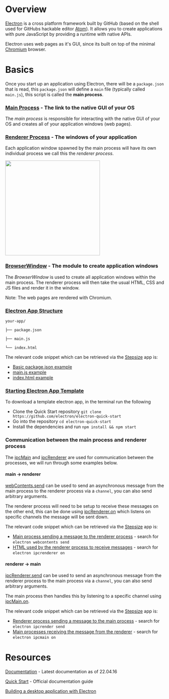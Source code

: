 # Overview

[Electron](http://electron.atom.io) is a cross platform framework built by GitHub (based on the shell used for GitHubs hackable editor [Atom](https://atom.io)). It allows you to create applications with pure JavaScript by providing a runtime with native APIs.

Electron uses web pages as it's GUI, since its built on top of the minimal [Chromium](https://www.chromium.org/Home) browser.

# Basics

Once you start up an application using Electron, there will be a `package.json` that is read, this `package.json` will define a `main` file (typically called `main.js`), this script is called the **main process**.  

### [Main Process](http://electron.atom.io/docs/latest/tutorial/quick-start/#main-process) - The link to the native GUI of your OS
The *main process* is responsible for interacting with the native GUI of your OS and creates all of your application windows (web pages).

### [Renderer Process](http://electron.atom.io/docs/latest/tutorial/quick-start/#renderer-process) - The windows of your application
Each application window spawned by the main process will have its own individual process we call this the *renderer process*.

<img src="https://cdn-images-1.medium.com/max/800/1*EJETq7XOPz5RVY5IfF6NIg@2x.png" style="width: 300px;"/>

### [BrowserWindow](http://electron.atom.io/docs/v0.37.7/api/browser-window/) - The module to create application windows
The *BrowserWindow* is used to create all application windows within the main process. The renderer process will then take the usual HTML, CSS and JS files and render it in the window.

Note: The web pages are rendered with Chromium.

### [Electron App Structure](http://electron.atom.io/docs/v0.37.7/tutorial/quick-start/#write-your-first-electron-app)
`your-app/`

`├── package.json`

`├── main.js`

`└── index.html`

The relevant code snippet which can be retrieved via the [Stepsize](http://stepsize.com/?ref=hacksussex) app is:
- [Basic package.json example](http://gist.github.com/3d7efcd4ded630718e7514f80cb09eeb)
- [main.js example](http://gist.github.com/4cd160ec48fdcd28b1af74f7c987bdf5)
- [index.html example](http://gist.github.com/879387356072e51dffb37075bdd3ed7a)

### [Starting Electron App Template](https://github.com/electron/electron-quick-start)
To download a template electron app, in the terminal run the following
- Clone the Quick Start repository `git clone https://github.com/electron/electron-quick-start`
- Go into the repository `cd electron-quick-start`
- Install the dependencies and run `npm install && npm start`

### Communication between the main process and renderer process
The [ipcMain](http://electron.atom.io/docs/v0.37.7/api/ipc-main) and [ipcRenderer](http://electron.atom.io/docs/v0.37.7/api/ipc-renderer) are used for communication between the processes, we will run through some examples below.

#### main -> renderer
[webContents.send](http://electron.atom.io/docs/v0.37.7/api/web-contents/#webcontentssendchannel-arg1-arg2-) can be used to send an asynchronous message from the main process to the renderer process via a `channel`, you can also send arbitrary arguments.

The renderer process will need to be setup to receive these messages on the other end, this can be done using [ipcRenderer.on](http://electron.atom.io/docs/v0.37.7/api/ipc-renderer/#ipcrendereronchannel-listener) which listens on specific channels the message will be sent down.

The relevant code snippet which can be retrieved via the [Stepsize](http://stepsize.com/?ref=hacksussex) app is:
- [Main process sending a message to the renderer process](http://gist.github.com/fd7738d9d5e0e1c9cf414687ebdd1bce) - search for `electron webcontents send`
- [HTML used by the renderer process to receive messages]() - search for `electron ipcrenderer on`

#### renderer -> main
[ipcRenderer.send](http://electron.atom.io/docs/v0.37.7/api/ipc-renderer/#ipcrenderersendchannel-arg1-arg2-) can be used to send an asynchronous message  from the renderer process to the main process via a `channel`, you can also send arbitrary arguments.

The main process then handles this by listening to a specific channel using [ipcMain.on](http://electron.atom.io/docs/v0.37.7/api/ipc-main/#ipcmainonchannel-listener).

The relevant code snippet which can be retrieved via the [Stepsize](http://stepsize.com/?ref=hacksussex) app is:
- [Renderer process sending a message to the main process](http://gist.github.com/e526ac4b2c7f092200a22dbdf0cd8ca2) - search for `electron ipcrender send`
- [Main processes receiving the message from the renderer](http://gist.github.com/3deea7d0357ea1c419ab6fefc2347b3c) - search for `electron ipcmain on`

# Resources
[Documentation](http://electron.atom.io/docs/v0.37.7/) - Latest documentation as of 22.04.16

[Quick Start](http://electron.atom.io/docs/latest/tutorial/quick-start/) - Official documentation guide

[Building a desktop application with Electron](https://medium.com/developers-writing/building-a-desktop-application-with-electron-204203eeb658#.8i5jtae3w)
